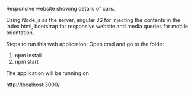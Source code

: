Responsive website showing details of cars.

Using Node.js as the server, angular JS for injecting the contents in the index.html, bootstrap for responsive website and media queries for mobile orientation.


Steps to run this web application:
Open cmd and go to the folder
1) npm install
2) npm start

The application will be running on

http://localhost:3000/
